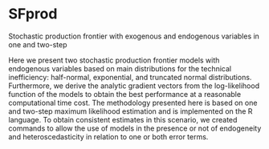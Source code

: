 # SFprod
Stochastic production frontier with exogenous and endogenous variables in one and two-step

Here we present two stochastic production frontier models with endogenous variables based on main distributions for the technical inefficiency: half-normal, exponential, and truncated normal distributions. 
Furthermore, we derive the analytic gradient vectors from the log-likelihood function of the models to obtain the best performance at a reasonable computational time cost. 
The methodology presented here is based on one and two-step maximum likelihood estimation and is implemented on the R language. 
To obtain consistent estimates in this scenario, we created commands to allow the use of models in the presence or not of endogeneity and heteroscedasticity in relation to one or both error terms.
